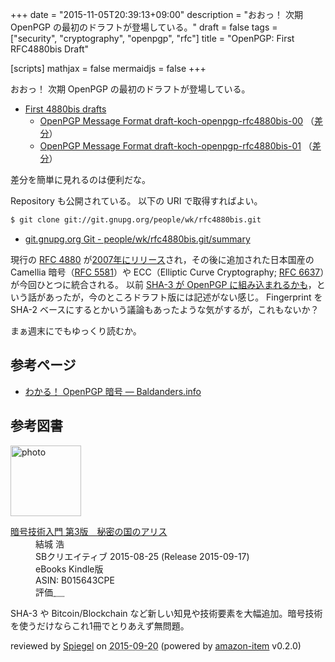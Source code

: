 +++
date = "2015-11-05T20:39:13+09:00"
description = "おおっ！ 次期 OpenPGP の最初のドラフトが登場している。"
draft = false
tags = ["security", "cryptography", "openpgp", "rfc"]
title = "OpenPGP: First RFC4880bis Draft"

[scripts]
  mathjax = false
  mermaidjs = false
+++

おおっ！ 次期 OpenPGP の最初のドラフトが登場している。

- [First 4880bis drafts](https://mailarchive.ietf.org/arch/msg/openpgp/uUKa8eQzWOh3quNElu0BDNrKi2o)
    - [OpenPGP Message Format draft-koch-openpgp-rfc4880bis-00](https://tools.ietf.org/id/draft-koch-openpgp-rfc4880bis-00.txt) （[差分](https://tools.ietf.org/rfcdiff?url2=draft-koch-openpgp-rfc4880bis-00.txt)）
    - [OpenPGP Message Format draft-koch-openpgp-rfc4880bis-01](https://tools.ietf.org/id/draft-koch-openpgp-rfc4880bis-01.txt) （[差分](https://tools.ietf.org/rfcdiff?url2=draft-koch-openpgp-rfc4880bis-01.txt)）

差分を簡単に見れるのは便利だな。

Repository も公開されている。
以下の URI で取得すればよい。

```bash
$ git clone git://git.gnupg.org/people/wk/rfc4880bis.git
```

- [git.gnupg.org Git - people/wk/rfc4880bis.git/summary](http://git.gnupg.org/cgi-bin/gitweb.cgi?p=people/wk/rfc4880bis.git)

現行の [RFC 4880](https://tools.ietf.org/html/rfc4880) が[2007年にリリース](https://baldanders.info/blog/000356/)され，その後に追加された日本国産の Camellia 暗号（[RFC 5581](https://tools.ietf.org/html/rfc5581)）や ECC（Elliptic Curve Cryptography; [RFC 6637](https://tools.ietf.org/html/rfc6637)）が今回ひとつに統合される。
以前 [SHA-3 が OpenPGP に組み込まれるかも](https://baldanders.info/blog/000866/)，という話があったが，今のところドラフト版には記述がない感じ。
Fingerprint を SHA-2 ベースにするとかいう議論もあったような気がするが，これもないか？

まぁ週末にでもゆっくり読むか。

## 参考ページ

- [わかる！ OpenPGP 暗号 — Baldanders.info](https://baldanders.info/spiegel/cc-license/)

## 参考図書

<div class="hreview">
  <div class="photo"><a class="item url" href="https://www.amazon.co.jp/%E6%9A%97%E5%8F%B7%E6%8A%80%E8%A1%93%E5%85%A5%E9%96%80-%E7%AC%AC3%E7%89%88-%E7%A7%98%E5%AF%86%E3%81%AE%E5%9B%BD%E3%81%AE%E3%82%A2%E3%83%AA%E3%82%B9-%E7%B5%90%E5%9F%8E-%E6%B5%A9-ebook/dp/B015643CPE?SubscriptionId=AKIAJYVUJ3DMTLAECTHA&tag=baldandersinf-22&linkCode=xm2&camp=2025&creative=165953&creativeASIN=B015643CPE"><img src="https://images-fe.ssl-images-amazon.com/images/I/51t6yHHVwEL._SL160_.jpg" width="113" alt="photo"></a></div>
  <dl class="fn">
    <dt><a href="https://www.amazon.co.jp/%E6%9A%97%E5%8F%B7%E6%8A%80%E8%A1%93%E5%85%A5%E9%96%80-%E7%AC%AC3%E7%89%88-%E7%A7%98%E5%AF%86%E3%81%AE%E5%9B%BD%E3%81%AE%E3%82%A2%E3%83%AA%E3%82%B9-%E7%B5%90%E5%9F%8E-%E6%B5%A9-ebook/dp/B015643CPE?SubscriptionId=AKIAJYVUJ3DMTLAECTHA&tag=baldandersinf-22&linkCode=xm2&camp=2025&creative=165953&creativeASIN=B015643CPE">暗号技術入門 第3版　秘密の国のアリス</a></dt>
	<dd>結城 浩</dd>
    <dd>SBクリエイティブ 2015-08-25 (Release 2015-09-17)</dd>
    <dd>eBooks Kindle版</dd>
    <dd>ASIN: B015643CPE</dd>
    <dd>評価<abbr class="rating fa-sm" title="5">&nbsp;<i class="fas fa-star"></i>&nbsp;<i class="fas fa-star"></i>&nbsp;<i class="fas fa-star"></i>&nbsp;<i class="fas fa-star"></i>&nbsp;<i class="fas fa-star"></i></abbr></dd>
  </dl>
  <p class="description">SHA-3 や Bitcoin/Blockchain など新しい知見や技術要素を大幅追加。暗号技術を使うだけならこれ1冊でとりあえず無問題。</p>
  <p class="powered-by" >reviewed by <a href='#maker' class='reviewer'>Spiegel</a> on <abbr class="dtreviewed" title="2015-09-20">2015-09-20</abbr> (powered by <a href="https://github.com/spiegel-im-spiegel/amazon-item" >amazon-item</a> v0.2.0)</p>
</div>
